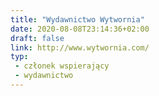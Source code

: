 ```yaml
---
title: "Wydawnictwo Wytwornia"
date: 2020-08-08T23:14:36+02:00
draft: false
link: http://www.wytwornia.com/
typ:
 - członek wspierający
 - wydawnictwo
---
```

